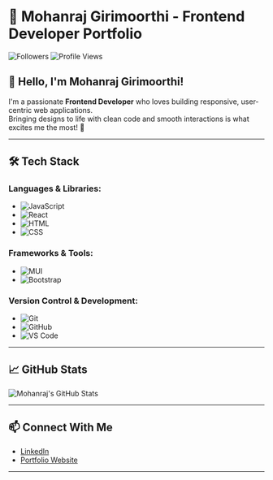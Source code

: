 # 🌟 Mohanraj Girimoorthi - Frontend Developer Portfolio

![Followers](https://img.shields.io/github/followers/your-github-username?label=Follow&style=social) 
![Profile Views](https://komarev.com/ghpvc/?username=your-github-username&label=Profile%20Views&color=0e75b6&style=flat)

## 👋 Hello, I'm Mohanraj Girimoorthi!

I'm a passionate **Frontend Developer** who loves building responsive, user-centric web applications.  
Bringing designs to life with clean code and smooth interactions is what excites me the most! 🚀

---

## 🛠️ Tech Stack

### Languages & Libraries:
- ![JavaScript](https://img.shields.io/badge/-JavaScript-yellow?logo=javascript&logoColor=black)
- ![React](https://img.shields.io/badge/-React-61DAFB?logo=react&logoColor=black)
- ![HTML](https://img.shields.io/badge/-HTML5-E34F26?logo=html5&logoColor=white)
- ![CSS](https://img.shields.io/badge/-CSS3-1572B6?logo=css3)

### Frameworks & Tools:
- ![MUI](https://img.shields.io/badge/-MUI-007FFF?logo=mui&logoColor=white)
- ![Bootstrap](https://img.shields.io/badge/-Bootstrap-7952B3?logo=bootstrap&logoColor=white)

### Version Control & Development:
- ![Git](https://img.shields.io/badge/-Git-F05032?logo=git&logoColor=white)
- ![GitHub](https://img.shields.io/badge/-GitHub-181717?logo=github)
- ![VS Code](https://img.shields.io/badge/-VS_Code-007ACC?logo=visual-studio-code&logoColor=white)

---

## 📈 GitHub Stats

![Mohanraj's GitHub Stats](https://github-readme-stats.vercel.app/api?username=your-github-username&show_icons=true&theme=radical)

---

## 📫 Connect With Me

- [LinkedIn](https://www.linkedin.com/in/your-linkedin-username/)
- [Portfolio Website](https://mohanraj.vercel.app/)

---
